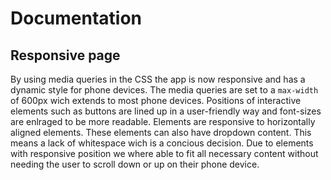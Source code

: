 # Documentation

## Responsive page

By using media queries in the CSS the app is now responsive and has a dynamic style for phone devices. The media queries are set to a `max-width` of 600px wich extends to most phone devices.
Positions of interactive elements such as buttons are lined up in a user-friendly way and font-sizes are enlraged to be more readable.
Elements are responsive to horizontally aligned elements. These elements can also have dropdown content. This means a lack of whitespace wich is a concious decision. Due to elements with responsive position we where able to fit all necessary content without needing the user to scroll down or up on their phone device. 
